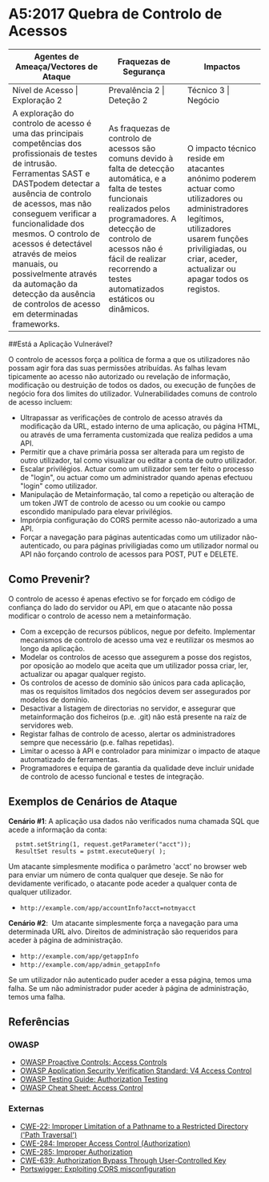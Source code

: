 # A5:2017 Quebra de Controlo de Acessos

| Agentes de Ameaça/Vectores de Ataque | Fraquezas de Segurança           | Impactos               |
| -- | -- | -- |
| Nível de Acesso \| Exploração 2 | Prevalência 2 \| Deteção 2 | Técnico 3 \| Negócio |
| A exploração do controlo de acesso é uma das principais competências dos profissionais de testes de intrusão. Ferramentas SAST e DASTpodem detectar a ausência de controlo de acessos, mas não conseguem verificar a funcionalidade dos mesmos. O controlo de acessos é detectável através de meios manuais, ou possivelmente através da automação da detecção da ausência de controlos de acesso em determinadas frameworks. | As fraquezas de controlo de acessos são comuns devido à falta de detecção automática, e a falta de testes funcionais realizados pelos programadores. A detecção de controlo de acessos não é fácil de realizar recorrendo a testes automatizados estáticos ou dinâmicos. | O impacto técnico reside em atacantes anónimo poderem actuar como utilizadores ou administradores legítimos, utilizadores usarem funções priviligiadas, ou criar, aceder, actualizar ou apagar todos os registos. |

##Está a Aplicação Vulnerável?

O controlo de acessos força a política de forma a que os utilizadores não possam agir fora das suas permissões atribuídas. As falhas levam tipicamente ao acesso não autorizado ou revelação de informação, modificação ou destruição de todos os dados, ou execução de funções de negócio fora dos limites do utilizador. Vulnerabilidades comuns de controlo de acesso incluem:

* Ultrapassar as verificações de controlo de acesso através da modificação da URL, estado interno de uma aplicação, ou página HTML, ou através de uma ferramenta customizada que realiza pedidos a uma API.
* Permitir que a chave primária possa ser alterada para um registo de outro utilizador, tal como visualizar ou editar a conta de outro utilizador.
* Escalar privilégios. Actuar como um utilizador sem ter feito o processo de "login", ou actuar como um administrador quando apenas efectuou "login" como utilizador.
* Manipulação de Metainformação, tal como a repetição ou alteração de um token JWT de controlo de acesso ou um cookie ou campo escondido manipulado para elevar privilégios.
* Imprórpia configuração do CORS permite acesso não-autorizado a uma API.
* Forçar a navegação para páginas autenticadas como um utilizador não-autenticado, ou para páginas priviligiadas como um utilizador normal ou API não forçando controlo de acessos para POST, PUT e DELETE.

## Como Prevenir?

O controlo de acesso é apenas efectivo se for forçado em código de confiança do lado do servidor ou API, em que o atacante não possa modificar o controlo de acesso nem a metainformação.

* Com a excepção de recursos públicos, negue por defeito.
Implementar mecanismos de controlo de acesso uma vez e reutilizar os mesmos ao longo da aplicação.
* Modelar os controlos de acesso que assegurem a posse dos registos, por oposição ao modelo que aceita que um utilizador possa criar, ler, actualizar ou apagar qualquer registo.
* Os controlos de acesso de domínio são únicos para cada aplicação, mas os requisitos limitados dos negócios devem ser assegurados por modelos de domínio.
* Desactivar a listagem de directorias no servidor, e assegurar que metainformação dos ficheiros (p.e. .git) não está presente na raíz de servidores web.
* Registar falhas de controlo de acesso, alertar os administradores sempre que necessário (p.e. falhas repetidas).
* Limitar o acesso à API e controlador para minimizar o impacto de ataque automatizado de ferramentas.
* Programadores e equipa de garantia da qualidade deve incluir unidade de controlo de acesso funcional e testes de integração.

## Exemplos de Cenários de Ataque

**Cenário #1**: A aplicação usa dados não verificados numa chamada SQL que acede a informação da conta:

```
  pstmt.setString(1, request.getParameter("acct"));
  ResultSet results = pstmt.executeQuery( );
```

Um atacante simplesmente modifica o parâmetro 'acct' no browser web para enviar um número de conta qualquer que deseje. Se não for devidamente verificado, o atacante pode aceder a qualquer conta de qualquer utilizador.

* `http://example.com/app/accountInfo?acct=notmyacct`

**Cenário #2**:  Um atacante simplesmente força a navegação para uma determinada URL alvo. Direitos de administração são requeridos para aceder à página de administração.

* `http://example.com/app/getappInfo`
* `http://example.com/app/admin_getappInfo`

Se um utilizador não autenticado puder aceder a essa página, temos uma falha. Se um não administrador puder aceder à página de administração, temos uma falha.

## Referências

### OWASP

* [OWASP Proactive Controls: Access Controls](https://www.owasp.org/index.php/OWASP_Proactive_Controls#6:_Implement_Access_Controls)
* [OWASP Application Security Verification Standard: V4 Access Control](https://www.owasp.org/index.php/Category:OWASP_Application_Security_Verification_Standard_Project#tab=Home)
* [OWASP Testing Guide: Authorization Testing](https://www.owasp.org/index.php/Testing_for_Authorization)
* [OWASP Cheat Sheet: Access Control](https://www.owasp.org/index.php/Access_Control_Cheat_Sheet)

### Externas

* [CWE-22: Improper Limitation of a Pathname to a Restricted Directory ('Path Traversal')]()
* [CWE-284: Improper Access Control (Authorization)](https://cwe.mitre.org/data/definitions/284.html)
* [CWE-285: Improper Authorization](https://cwe.mitre.org/data/definitions/285.html)
* [CWE-639: Authorization Bypass Through User-Controlled Key](https://cwe.mitre.org/data/definitions/639.html)
* [Portswigger: Exploiting CORS misconfiguration](http://blog.portswigger.net/2016/10/exploiting-cors-misconfigurations-for.html)
